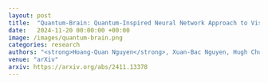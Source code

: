 ```yaml
---
layout: post
title:  "Quantum-Brain: Quantum-Inspired Neural Network Approach to Vision-Brain Understanding"
date:   2024-11-20 00:00:00 +00:00
image: /images/quantum-brain.png
categories: research
authors: "<strong>Hoang-Quan Nguyen</strong>, Xuan-Bac Nguyen, Hugh Churchill, Arabinda Kumar Choudhary, Pawan Sinha, Samee U. Khan, Khoa Luu"
venue: "arXiv"
arxiv: https://arxiv.org/abs/2411.13378
---
```

